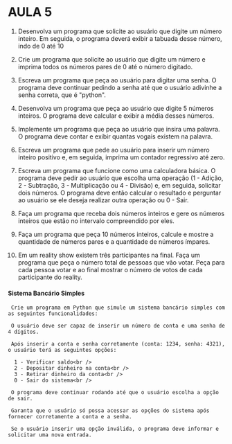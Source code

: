 # AULA 5 

1. Desenvolva um programa que solicite ao usuário que digite um número inteiro. Em seguida, o programa deverá exibir a tabuada desse número, indo de 0 até 10

2. Crie um programa que solicite ao usuário que digite um número e imprima todos os números pares de 0 até o número digitado.

3. Escreva um programa que peça ao usuário para digitar uma senha. O programa deve continuar pedindo a senha até que o usuário adivinhe a senha correta, que é "python".

4. Desenvolva um programa que peça ao usuário que digite 5 números inteiros. O programa deve calcular e exibir a média desses números.

5. Implemente um programa que peça ao usuário que insira uma palavra. O programa deve contar e exibir quantas vogais existem na palavra.

6. Escreva um programa que pede ao usuário para inserir um número inteiro positivo e, em seguida, imprima um contador regressivo até zero.

7. Escreva um programa que funcione como uma calculadora básica. O programa deve pedir ao usuário que escolha uma operação (1 - Adição, 2 - Subtração, 3 - Multiplicação ou 4 - Divisão) e, em seguida, solicitar dois números. O programa deve então calcular o resultado e perguntar ao usuário se ele deseja realizar outra operação ou 0 - Sair.

8. Faça um programa que receba dois números inteiros e gere os números inteiros que estão no intervalo compreendido por eles.

9. Faça um programa que peça 10 números inteiros, calcule e mostre a quantidade de números pares e a quantidade de números ímpares.

10. Em um reality show existem três participantes na final. Faça um programa que peça o número total de pessoas que vão votar. Peça para cada pessoa votar e ao final mostrar o número de votos de cada participante do reality.


#### Sistema Bancário Simples

     Crie um programa em Python que simule um sistema bancário simples com as seguintes funcionalidades:

     O usuário deve ser capaz de inserir um número de conta e uma senha de 4 dígitos.

     Após inserir a conta e senha corretamente (conta: 1234, senha: 4321), o usuário terá as seguintes opções:

      1 - Verificar saldo<br /> 
      2 - Depositar dinheiro na conta<br /> 
      3 - Retirar dinheiro da conta<br /> 
      0 - Sair do sistema<br /> 

     O programa deve continuar rodando até que o usuário escolha a opção de sair.

     Garanta que o usuário só possa acessar as opções do sistema após fornecer corretamente a conta e a senha.

     Se o usuário inserir uma opção inválida, o programa deve informar e solicitar uma nova entrada.
